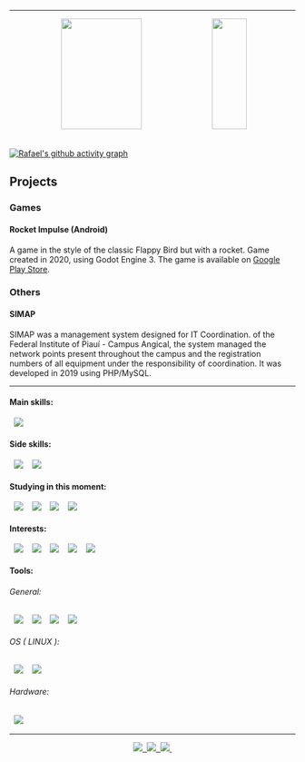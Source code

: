 <hr>

<div align="center">
  <img width="53%" height="195px" src="https://github-readme-stats.vercel.app/api?username=rsmwall&show_icons=true&theme=transparent&count_private=true&ring_color=1A4A28&&hide_border=true&&text_color=89929c&&title_color=8B949E&hide_title&icon_color=1A4A28">
  <img width="35%" height="195px" src="https://github-readme-stats.vercel.app/api/top-langs/?username=rsmwall&layout=compact&theme=transparent&count_private=true&&hide_border=true&&&langs_count=10&&text_color=89929c&&title_color=8B949E&hide_title"/>
</div>

<br>
  
[![Rafael's github activity graph](https://github-readme-activity-graph.cyclic.app/graph?username=rsmwall&theme=github-compact&hide_border=true)](https://github.com/rsmwall/github-readme-activity-graph)

## Projects
### Games
#### Rocket Impulse (Android)

A game in the style of the classic Flappy Bird but with a rocket. Game created in 2020, using Godot Engine 3. The game is available on [Google Play Store](https://play.google.com/store/apps/details?id=org.godotengine.rocketimpulse).

### Others
#### SIMAP

SIMAP was a management system designed for IT Coordination. of the Federal Institute of Piauí - Campus Angical, the system managed the network points present throughout the campus and the registration numbers of all equipment under the responsibility of coordination. It was developed in 2019 using PHP/MySQL.

<hr>

#### Main skills:

<picture>
  <source media="(prefers-color-scheme: dark)" srcset="https://img.shields.io/badge/-Ruby on Rails-0D1117?style=for-the-badge&logo=rubyonrails&logoColor=C60000&labelColor=181e26&textColor=0D1117">&nbsp;
  <img src="https://img.shields.io/badge/-Ruby on Rails-white?style=for-the-badge&logo=rubyonrails&logoColor=C60000&labelColor=f0f0f0&textColor=0D1117">&nbsp;
</picture>

#### Side skills:

<picture>
  <source media="(prefers-color-scheme: dark)" srcset="https://img.shields.io/badge/-GDScript-0D1117?style=for-the-badge&logo=godotengine&logoColor=4588B9&labelColor=181e26&textColor=0D1117">&nbsp;
  <img src="https://img.shields.io/badge/-GDScript-white?style=for-the-badge&logo=godotengine&logoColor=4588B9&labelColor=f0f0f0&textColor=0D1117">&nbsp;
</picture>

<picture>
  <source media="(prefers-color-scheme: dark)" srcset="https://img.shields.io/badge/-Godot Engine-0D1117?style=for-the-badge&logo=godotengine&logoColor=4588B9&labelColor=181e26&textColor=0D1117">&nbsp;
  <img src="https://img.shields.io/badge/-Godot Engine-white?style=for-the-badge&logo=godotengine&logoColor=4588B9&labelColor=f0f0f0&textColor=0D1117">&nbsp;
</picture>

#### Studying in this moment:

<picture>
  <source media="(prefers-color-scheme: dark)" srcset="https://img.shields.io/badge/-Flutter-0D1117?style=for-the-badge&logo=flutter&logoColor=55BCEB&labelColor=181e26&textColor=0D1117">&nbsp;
  <img src="https://img.shields.io/badge/-Flutter-white?style=for-the-badge&logo=flutter&logoColor=55BCEB&labelColor=f0f0f0&textColor=0D1117">&nbsp;
</picture>

<picture>
  <source media="(prefers-color-scheme: dark)" srcset="https://img.shields.io/badge/-HTML5-0D1117?style=for-the-badge&logo=html5&logoColor=D84924&labelColor=181e26&textColor=0D1117">&nbsp;
  <img src="https://img.shields.io/badge/-HTML5-white?style=for-the-badge&logo=html5&logoColor=D84924&labelColor=f0f0f0&textColor=0D1117">&nbsp;
</picture>

<picture>
  <source media="(prefers-color-scheme: dark)" srcset="https://img.shields.io/badge/-CSS3-0D1117?style=for-the-badge&logo=css3&logoColor=2449d8&labelColor=181e26&textColor=0D1117">&nbsp;
  <img src="https://img.shields.io/badge/-CSS3-white?style=for-the-badge&logo=css3&logoColor=2449d8&labelColor=f0f0f0&textColor=0D1117">&nbsp;
</picture>

<picture>
  <source media="(prefers-color-scheme: dark)" srcset="https://img.shields.io/badge/-JavaScript-0D1117?style=for-the-badge&logo=javascript&logoColor=E4D04B&labelColor=181e26&textColor=0D1117">&nbsp;
  <img src="https://img.shields.io/badge/-JavaScript-white?style=for-the-badge&logo=javascript&logoColor=E4D04B&labelColor=f0f0f0&textColor=0D1117">&nbsp;
</picture>

#### Interests:

<picture>
  <source media="(prefers-color-scheme: dark)" srcset="https://img.shields.io/badge/-c%23-0D1117?style=for-the-badge&logo=c-sharp&logoColor=058E0C&labelColor=181e26&textColor=0D1117">&nbsp;
  <img src="https://img.shields.io/badge/-C%23-white?style=for-the-badge&logo=c-sharp&logoColor=058E0C&labelColor=f0f0f0&textColor=0D1117">&nbsp;
</picture>

<picture>
  <source media="(prefers-color-scheme: dark)" srcset="https://img.shields.io/badge/-Unity Engine-0D1117?style=for-the-badge&logo=unity&logoColor=D7D7D7&labelColor=181e26&textColor=0D1117">&nbsp;
  <img src="https://img.shields.io/badge/-Unity Engine-white?style=for-the-badge&logo=unity&logoColor=000000&labelColor=f0f0f0&textColor=0D1117">&nbsp;
</picture>

<picture>
  <source media="(prefers-color-scheme: dark)" srcset="https://img.shields.io/badge/-Python-0D1117?style=for-the-badge&logo=python&logoColor=3E79A7&labelColor=181e26&textColor=0D1117">&nbsp;
  <img src="https://img.shields.io/badge/-Python-white?style=for-the-badge&logo=python&logoColor=3E79A7&labelColor=f0f0f0&textColor=0D1117">&nbsp;
</picture>

<picture>
  <source media="(prefers-color-scheme: dark)" srcset="https://img.shields.io/badge/-Shell Script-0D1117?style=for-the-badge&logo=gnu-bash&logoColor=white&labelColor=181e26&textColor=0D1117">&nbsp;
  <img src="https://img.shields.io/badge/-Shell Script-white?style=for-the-badge&logo=gnu-bash&logoColor=black&labelColor=f0f0f0&textColor=0D1117">&nbsp;
</picture>

<picture>
  <source media="(prefers-color-scheme: dark)" srcset="https://img.shields.io/badge/-PostgreSQL-0D1117?style=for-the-badge&logo=postgresql&logoColor=30628A&labelColor=181e26&textColor=0D1117">&nbsp;
  <img src="https://img.shields.io/badge/-PostgreSQL-white?style=for-the-badge&logo=postgresql&logoColor=30628A&labelColor=f0f0f0&textColor=0D1117">&nbsp;
</picture>

#### Tools:

###### General:

<picture>
  <source media="(prefers-color-scheme: dark)" srcset="https://img.shields.io/badge/-Visual Studio Code-0D1117?style=for-the-badge&logo=visual-studio-code&logoColor=43A4ED&labelColor=181e26&textColor=0D1117">&nbsp;
  <img src="https://img.shields.io/badge/-Visual Studio Code-white?style=for-the-badge&logo=visual-studio-code&logoColor=43A4ED&labelColor=f0f0f0&textColor=0D1117">&nbsp;
</picture>

<picture>
  <source media="(prefers-color-scheme: dark)" srcset="https://img.shields.io/badge/-Git-0D1117?style=for-the-badge&logo=git&logoColor=e44d30&labelColor=181e26&textColor=0D1117">&nbsp;
  <img src="https://img.shields.io/badge/-Git-white?style=for-the-badge&logo=git&logoColor=e44d30&labelColor=f0f0f0&textColor=0D1117">&nbsp;
</picture>

<picture>
  <source media="(prefers-color-scheme: dark)" srcset="https://img.shields.io/badge/-GitHub-0D1117?style=for-the-badge&logo=github&logoColor=white&labelColor=181e26&textColor=0D1117">&nbsp;
  <img src="https://img.shields.io/badge/-GitHub-white?style=for-the-badge&logo=github&logoColor=black&labelColor=f0f0f0&textColor=0D1117">&nbsp;
</picture>

<picture>
  <source media="(prefers-color-scheme: dark)" srcset="https://img.shields.io/badge/-KDE-0D1117?style=for-the-badge&logo=kde&logoColor=0080E1&labelColor=181e26&textColor=0D1117">&nbsp;
  <img src="https://img.shields.io/badge/-KDE-white?style=for-the-badge&logo=kde&logoColor=0080E1&labelColor=f0f0f0&textColor=0D1117">&nbsp;
</picture>

###### OS ( LINUX ):

<picture>
  <source media="(prefers-color-scheme: dark)" srcset="https://img.shields.io/badge/-Arch Linux (current main)-0D1117?style=for-the-badge&logo=arch-linux&logoColor=2F9BD0&labelColor=181e26&textColor=0D1117">&nbsp;
  <img src="https://img.shields.io/badge/-Arch Linux (current main)-white?style=for-the-badge&logo=arch-linux&logoColor=2F9BD0&labelColor=f0f0f0&textColor=0D1117">&nbsp;
</picture>

<picture>
  <source media="(prefers-color-scheme: dark)" srcset="https://img.shields.io/badge/-Kali Linux-0D1117?style=for-the-badge&logo=kalilinux&logoColor=367BF0&labelColor=181e26&textColor=0D1117">&nbsp;
  <img src="https://img.shields.io/badge/-Kali Linux-white?style=for-the-badge&logo=kalilinux&logoColor=367BF0&labelColor=f0f0f0&textColor=0D1117">&nbsp;
</picture>

###### Hardware:

<picture>
  <source media="(prefers-color-scheme: dark)" srcset="https://img.shields.io/badge/-ASUS ZenBook-0D1117?style=for-the-badge&logo=asus&logoColor=white&labelColor=181e26&textColor=0D1117">&nbsp;
  <img src="https://img.shields.io/badge/-ASUS ZenBook-white?style=for-the-badge&logo=asus&logoColor=black&labelColor=f0f0f0&textColor=0D1117">&nbsp;
</picture>

<!--

#### Other Knowledge:

-->

<hr>

<div align="center">
  <a href="https://twitter.com/rsmwall">
    <img src="https://img.shields.io/badge/Twitter-1DA1F2?style=for-the-badge&logo=twitter&logoColor=white">&nbsp;
  </a>
  
  <a href="https://instagram.com/rsmwall">
    <img src="https://img.shields.io/badge/Instagram-E4405F?style=for-the-badge&logo=instagram&logoColor=white">&nbsp;
  </a>
  
  <a href="https://dev.to/rsmwall">
    <img src="https://img.shields.io/badge/dev.to-0A0A0A?style=for-the-badge&logo=devdotto&logoColor=white">&nbsp;
  </a>
</div>
